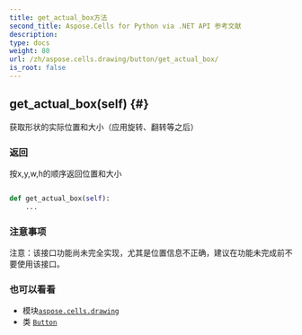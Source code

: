 ```yaml
---
title: get_actual_box方法
second_title: Aspose.Cells for Python via .NET API 参考文献
description:
type: docs
weight: 80
url: /zh/aspose.cells.drawing/button/get_actual_box/
is_root: false
---
```

##  get_actual_box(self) {#}
获取形状的实际位置和大小（应用旋转、翻转等之后）


### 返回

按x,y,w,h的顺序返回位置和大小


```python

def get_actual_box(self):
    ...
```


### 注意事项

注意：该接口功能尚未完全实现，尤其是位置信息不正确，建议在功能未完成前不要使用该接口。


### 也可以看看

* 模块[`aspose.cells.drawing`](../../)
* 类 [`Button`](/cells/python-net/zh/aspose.cells.drawing/button)
